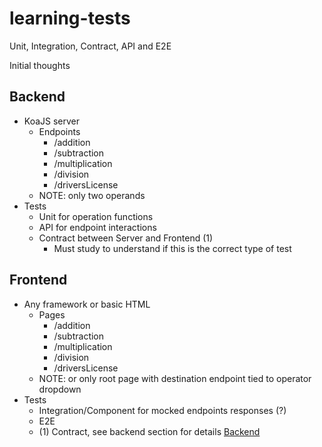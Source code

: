 # learning-tests

Unit, Integration, Contract, API and E2E

Initial thoughts

## Backend

-   KoaJS server
    -   Endpoints
        -   /addition
        -   /subtraction
        -   /multiplication
        -   /division
        -   /driversLicense
    -   NOTE: only two operands
-   Tests
    -   Unit for operation functions
    -   API for endpoint interactions
    -   Contract between Server and Frontend (1)
        -   Must study to understand if this is the correct type of test

## Frontend

-   Any framework or basic HTML
    -   Pages
        -   /addition
        -   /subtraction
        -   /multiplication
        -   /division
        -   /driversLicense
    -   NOTE: or only root page with destination endpoint tied to operator dropdown
-   Tests
    -   Integration/Component for mocked endpoints responses (?)
    -   E2E
    -   (1) Contract, see backend section for details [Backend](#backend)
